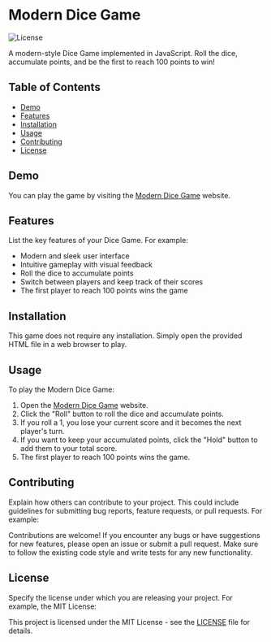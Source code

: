 # Modern Dice Game

![License](https://img.shields.io/badge/license-MIT-blue.svg)

A modern-style Dice Game implemented in JavaScript. Roll the dice, accumulate points, and be the first to reach 100 points to win!

## Table of Contents

- [Demo](#demo)
- [Features](#features)
- [Installation](#installation)
- [Usage](#usage)
- [Contributing](#contributing)
- [License](#license)

## Demo

You can play the game by visiting the [Modern Dice Game](https://dicegame-hardikmetaliya.netlify.app/) website.

## Features

List the key features of your Dice Game. For example:

- Modern and sleek user interface
- Intuitive gameplay with visual feedback
- Roll the dice to accumulate points
- Switch between players and keep track of their scores
- The first player to reach 100 points wins the game

## Installation

This game does not require any installation. Simply open the provided HTML file in a web browser to play.

## Usage

To play the Modern Dice Game:

1. Open the [Modern Dice Game](https://dicegame-hardikmetaliya.netlify.app/) website.
2. Click the "Roll" button to roll the dice and accumulate points.
3. If you roll a 1, you lose your current score and it becomes the next player's turn.
4. If you want to keep your accumulated points, click the "Hold" button to add them to your total score.
5. The first player to reach 100 points wins the game.

## Contributing

Explain how others can contribute to your project. This could include guidelines for submitting bug reports, feature requests, or pull requests. For example:

Contributions are welcome! If you encounter any bugs or have suggestions for new features, please open an issue or submit a pull request. Make sure to follow the existing code style and write tests for any new functionality.

## License

Specify the license under which you are releasing your project. For example, the MIT License:

This project is licensed under the MIT License - see the [LICENSE](LICENSE) file for details.
